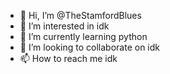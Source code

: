- 👋 Hi, I’m @TheStamfordBlues
- 👀 I’m interested in idk
- 🌱 I’m currently learning python
- 💞️ I’m looking to collaborate on idk
- 📫 How to reach me idk

<!---
TheStamfordBlues/TheStamfordBlues is a ✨ special ✨ repository because its `README.md` (this file) appears on your GitHub profile.
You can click the Preview link to take a look at your changes.
--->

